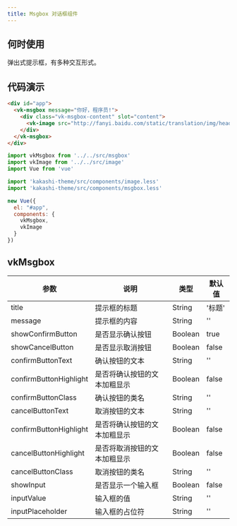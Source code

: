 ```yaml
---
title: Msgbox 对话框组件
---
```



## 何时使用

弹出式提示框，有多种交互形式。

## 代码演示

```html
<div id="app">
  <vk-msgbox message="你好，程序员!">
    <div class="vk-msgbox-content" slot="content">
      <vk-image src="http://fanyi.baidu.com/static/translation/img/header/logo_cbfea26.png"></vk-image>
    </div>
  </vk-msgbox>
</div>
```

```js
import vkMsgbox from '../../src/msgbox'
import vkImage from '../../src/image'
import Vue from 'vue'

import 'kakashi-theme/src/components/image.less'
import 'kakashi-theme/src/components/msgbox.less'

new Vue({
  el: "#app",
  components: {
    vkMsgbox,
    vkImage
  }
})
```

## vkMsgbox

| 参数      | 说明                                     | 类型       | 默认值 |
|-----------|------------------------------------------|------------|-------|
| title | 提示框的标题 | String  | '标题' |
| message | 提示框的内容 | String  | ''    |
| showConfirmButton | 是否显示确认按钮 | Boolean | true |
| showCancelButton | 是否显示取消按钮 | Boolean | false |
| confirmButtonText | 确认按钮的文本 | String | '' |
| confirmButtonHighlight | 是否将确认按钮的文本加粗显示 | Boolean | false |
| confirmButtonClass | 确认按钮的类名 | String | '' |
| cancelButtonText | 取消按钮的文本 | String | '' |
| confirmButtonHighlight | 是否将确认按钮的文本加粗显示 | Boolean | false |
| cancelButtonHighlight | 是否将取消按钮的文本加粗显示 | Boolean | false |
| cancelButtonClass | 取消按钮的类名 | String | '' |
| showInput | 是否显示一个输入框 | Boolean | false |
| inputValue | 输入框的值 | String | '' |
| inputPlaceholder | 输入框的占位符 | String | '' |

